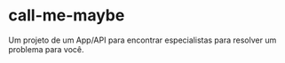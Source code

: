 # call-me-maybe
Um projeto de um App/API para encontrar especialistas para resolver um problema para você.
